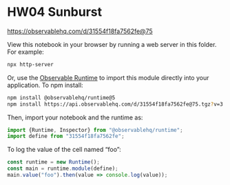 # HW04 Sunburst

https://observablehq.com/d/31554f18fa7562fe@75

View this notebook in your browser by running a web server in this folder. For
example:

~~~sh
npx http-server
~~~

Or, use the [Observable Runtime](https://github.com/observablehq/runtime) to
import this module directly into your application. To npm install:

~~~sh
npm install @observablehq/runtime@5
npm install https://api.observablehq.com/d/31554f18fa7562fe@75.tgz?v=3
~~~

Then, import your notebook and the runtime as:

~~~js
import {Runtime, Inspector} from "@observablehq/runtime";
import define from "31554f18fa7562fe";
~~~

To log the value of the cell named “foo”:

~~~js
const runtime = new Runtime();
const main = runtime.module(define);
main.value("foo").then(value => console.log(value));
~~~
